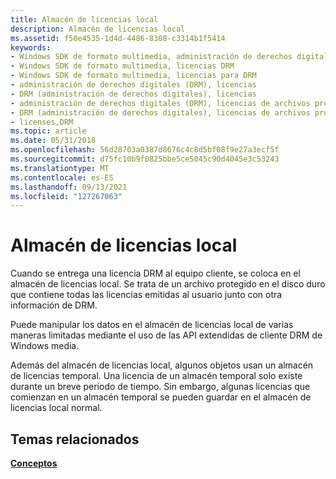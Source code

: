 ```yaml
---
title: Almacén de licencias local
description: Almacén de licencias local
ms.assetid: f50e4535-1d4d-4486-8308-c3314b1f5414
keywords:
- Windows SDK de formato multimedia, administración de derechos digitales (DRM)
- Windows SDK de formato multimedia, licencias DRM
- Windows SDK de formato multimedia, licencias para DRM
- administración de derechos digitales (DRM), licencias
- DRM (administración de derechos digitales), licencias
- administración de derechos digitales (DRM), licencias de archivos protegidos
- DRM (administración de derechos digitales), licencias de archivos protegidos
- licenses,DRM
ms.topic: article
ms.date: 05/31/2018
ms.openlocfilehash: 56d28703a0387d8676c4c8d5bf08f9e27a3ecf5f
ms.sourcegitcommit: d75fc10b9f0825bbe5ce5045c90d4045e3c53243
ms.translationtype: MT
ms.contentlocale: es-ES
ms.lasthandoff: 09/13/2021
ms.locfileid: "127267063"
---
```

# <a name="local-license-store"></a>Almacén de licencias local

Cuando se entrega una licencia DRM al equipo cliente, se coloca en el almacén de licencias local. Se trata de un archivo protegido en el disco duro que contiene todas las licencias emitidas al usuario junto con otra información de DRM.

Puede manipular los datos en el almacén de licencias local de varias maneras limitadas mediante el uso de las API extendidas de cliente DRM de Windows media.

Además del almacén de licencias local, algunos objetos usan un almacén de licencias temporal. Una licencia de un almacén temporal solo existe durante un breve período de tiempo. Sin embargo, algunas licencias que comienzan en un almacén temporal se pueden guardar en el almacén de licencias local normal.

## <a name="related-topics"></a>Temas relacionados

<dl> <dt>

[**Conceptos**](drmconcepts.md)
</dt> </dl>

 

 




